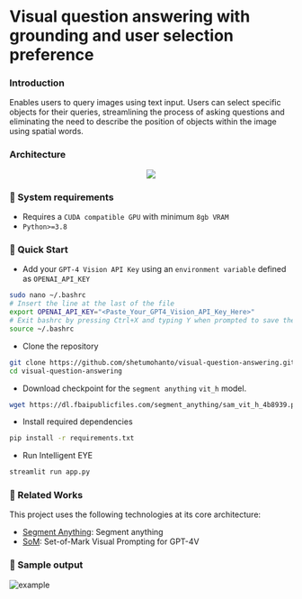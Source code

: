 # Visual question answering with grounding and user selection preference

### Introduction

Enables users to query images using text input. Users can select specific objects for their queries, streamlining the process of asking questions and eliminating the need to describe the position of objects within the image using spatial words.

### Architecture
<p align="center">
  <img src="https://github.com/shetumohanto/mistral/assets/53278488/ba3c39fe-042b-44a9-8726-d1d7c154f029">
</p>

### 🔗 System requirements
* Requires a `CUDA compatible GPU` with minimum `8gb VRAM`
* `Python>=3.8`

### :rocket: Quick Start
* Add your `GPT-4 Vision API Key` using an `environment variable` defined as `OPENAI_API_KEY`
```bash
sudo nano ~/.bashrc
# Insert the line at the last of the file
export OPENAI_API_KEY="<Paste_Your_GPT4_Vision_API_Key_Here>"
# Exit bashrc by pressing Ctrl+X and typing Y when prompted to save the changes, press Enter to complete
source ~/.bashrc
```

* Clone the repository
```bash
git clone https://github.com/shetumohanto/visual-question-answering.git
cd visual-question-answering
```

* Download checkpoint for the `segment anything` `vit_h` model. 
```bash
wget https://dl.fbaipublicfiles.com/segment_anything/sam_vit_h_4b8939.pth
```

* Install required dependencies
```bash
pip install -r requirements.txt
```
* Run Intelligent EYE
```bash
streamlit run app.py
```
### 🔗 Related Works

This project uses the following technologies at its core architecture:
- [Segment Anything](https://github.com/facebookresearch/segment-anything): Segment anything
- [SoM](https://github.com/microsoft/SoM): Set-of-Mark Visual Prompting for GPT-4V

### 🔗 Sample output
![example](https://github.com/shetumohanto/mistral/assets/53278488/c652ec68-4514-4be3-8b6c-17db04d37fc7)
